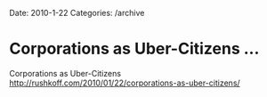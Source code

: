 Date: 2010-1-22
Categories: /archive

# Corporations as Uber-Citizens ...

Corporations as Uber-Citizens <a href="http://rushkoff.com/2010/01/22/corporations-as-uber-citizens/" rel="nofollow">http://rushkoff.com/2010/01/22/corporations-as-uber-citizens/</a>
